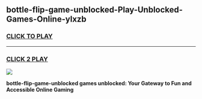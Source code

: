 
## bottle-flip-game-unblocked-Play-Unblocked-Games-Online-ylxzb
<h3>
<a href="https://premium76.site?title=bottle-flip-game-unblocked&ref=25A">CLICK TO PLAY</a></h3>
<hr>

<h3>
<a href="https://premium76.site?title=bottle-flip-game-unblocked&ref=25A">CLICK 2 PLAY</a>
  
</h3>

<a href="https://premium76.site?title=bottle-flip-game-unblocked&ref=25A"><img src="https://clearcache.store/games.png"></a>


**bottle-flip-game-unblocked games unblocked: Your Gateway to Fun and Accessible Online Gaming**

